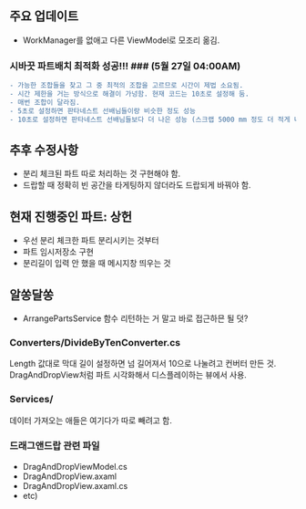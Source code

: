 ## 주요 업데이트 ##
- WorkManager를 없애고 다른 ViewModel로 모조리 옮김.

### 시바끗 파트배치 최적화 성공!!! ### (5월 27일 04:00AM)
```diff
- 가능한 조합들을 찾고 그 중 최적의 조합을 고르므로 시간이 제법 소요됨.
- 시간 제한을 거는 방식으로 해결이 가넝함. 현재 코드는 10초로 설정해 둠.
- 매번 조합이 달라짐.
- 5초로 설정하면 판타네스트 선배님들이랑 비슷한 정도 성능
- 10초로 설정하면 판타네스트 선배님들보다 더 나은 성능 (스크랩 5000 mm 정도 더 적게 나오는 듯? 평균적으로)
```
## 추후 수정사항 ##
- 분리 체크된 파트 따로 처리하는 것 구현해야 함.
- 드랍할 때 정확히 빈 공간을 타게팅하지 않더라도 드랍되게 바꿔야 함.

## 현재 진행중인 파트: 상헌 ##
- 우선 분리 체크한 파트 분리시키는 것부터
- 파트 임시저장소 구현
- 분리길이 입력 안 했을 때 메시지창 띄우는 것

## 알쏭달쏭 ##
- ArrangePartsService 함수 리턴하는 거 말고 바로 접근하믄 될 덧?

### Converters/DivideByTenConverter.cs ###
Length 값대로 막대 길이 설정하면 넘 길어져서 10으로 나눌려고 컨버터 만든 것. DragAndDropView처럼 파트 시각화해서 디스플레이하는 뷰에서 사용. 

### Services/ ###
데이터 가져오는 애들은 여기다가 따로 빼려고 함.

### 드래그앤드랍 관련 파일 ###
- DragAndDropViewModel.cs
- DragAndDropView.axaml
- DragAndDropView.axaml.cs
- etc)
